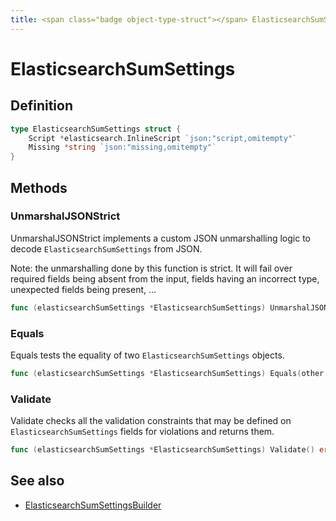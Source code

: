 ```yaml
---
title: <span class="badge object-type-struct"></span> ElasticsearchSumSettings
---
```

# <span class="badge object-type-struct"></span> ElasticsearchSumSettings

## Definition

```go
type ElasticsearchSumSettings struct {
    Script *elasticsearch.InlineScript `json:"script,omitempty"`
    Missing *string `json:"missing,omitempty"`
}
```
## Methods

### <span class="badge object-method"></span> UnmarshalJSONStrict

UnmarshalJSONStrict implements a custom JSON unmarshalling logic to decode `ElasticsearchSumSettings` from JSON.

Note: the unmarshalling done by this function is strict. It will fail over required fields being absent from the input, fields having an incorrect type, unexpected fields being present, …

```go
func (elasticsearchSumSettings *ElasticsearchSumSettings) UnmarshalJSONStrict(raw []byte) error
```

### <span class="badge object-method"></span> Equals

Equals tests the equality of two `ElasticsearchSumSettings` objects.

```go
func (elasticsearchSumSettings *ElasticsearchSumSettings) Equals(other ElasticsearchSumSettings) bool
```

### <span class="badge object-method"></span> Validate

Validate checks all the validation constraints that may be defined on `ElasticsearchSumSettings` fields for violations and returns them.

```go
func (elasticsearchSumSettings *ElasticsearchSumSettings) Validate() error
```

## See also

 * <span class="badge builder"></span> [ElasticsearchSumSettingsBuilder](./builder-ElasticsearchSumSettingsBuilder.md)
